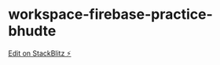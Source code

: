 # workspace-firebase-practice-bhudte

[Edit on StackBlitz ⚡️](https://stackblitz.com/edit/workspace-firebase-practice-bhudte)